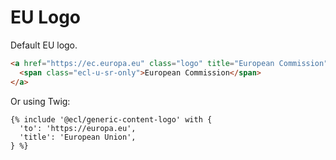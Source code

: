# EU Logo

Default EU logo.

```html
<a href="https://ec.europa.eu" class="logo" title="European Commission">
  <span class="ecl-u-sr-only">European Commission</span>
</a>
```

Or using Twig:

```twig
{% include '@ecl/generic-content-logo' with {
  'to': 'https://europa.eu',
  'title': 'European Union',
} %}
```

